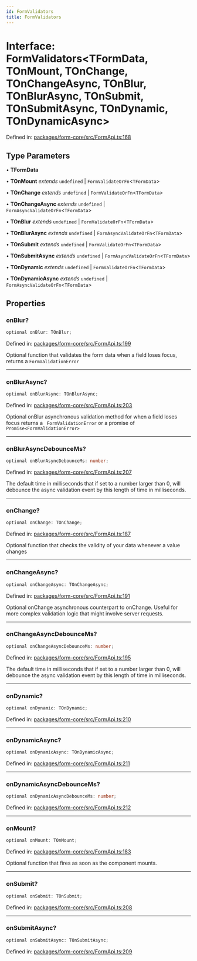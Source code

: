 ```yaml
---
id: FormValidators
title: FormValidators
---
```


<!-- DO NOT EDIT: this page is autogenerated from the type comments -->

# Interface: FormValidators\<TFormData, TOnMount, TOnChange, TOnChangeAsync, TOnBlur, TOnBlurAsync, TOnSubmit, TOnSubmitAsync, TOnDynamic, TOnDynamicAsync\>

Defined in: [packages/form-core/src/FormApi.ts:168](https://github.com/TanStack/form/blob/main/packages/form-core/src/FormApi.ts#L168)

## Type Parameters

• **TFormData**

• **TOnMount** *extends* `undefined` \| `FormValidateOrFn`\<`TFormData`\>

• **TOnChange** *extends* `undefined` \| `FormValidateOrFn`\<`TFormData`\>

• **TOnChangeAsync** *extends* `undefined` \| `FormAsyncValidateOrFn`\<`TFormData`\>

• **TOnBlur** *extends* `undefined` \| `FormValidateOrFn`\<`TFormData`\>

• **TOnBlurAsync** *extends* `undefined` \| `FormAsyncValidateOrFn`\<`TFormData`\>

• **TOnSubmit** *extends* `undefined` \| `FormValidateOrFn`\<`TFormData`\>

• **TOnSubmitAsync** *extends* `undefined` \| `FormAsyncValidateOrFn`\<`TFormData`\>

• **TOnDynamic** *extends* `undefined` \| `FormValidateOrFn`\<`TFormData`\>

• **TOnDynamicAsync** *extends* `undefined` \| `FormAsyncValidateOrFn`\<`TFormData`\>

## Properties

### onBlur?

```ts
optional onBlur: TOnBlur;
```

Defined in: [packages/form-core/src/FormApi.ts:199](https://github.com/TanStack/form/blob/main/packages/form-core/src/FormApi.ts#L199)

Optional function that validates the form data when a field loses focus, returns a `FormValidationError`

***

### onBlurAsync?

```ts
optional onBlurAsync: TOnBlurAsync;
```

Defined in: [packages/form-core/src/FormApi.ts:203](https://github.com/TanStack/form/blob/main/packages/form-core/src/FormApi.ts#L203)

Optional onBlur asynchronous validation method for when a field loses focus returns a ` FormValidationError` or a promise of `Promise<FormValidationError>`

***

### onBlurAsyncDebounceMs?

```ts
optional onBlurAsyncDebounceMs: number;
```

Defined in: [packages/form-core/src/FormApi.ts:207](https://github.com/TanStack/form/blob/main/packages/form-core/src/FormApi.ts#L207)

The default time in milliseconds that if set to a number larger than 0, will debounce the async validation event by this length of time in milliseconds.

***

### onChange?

```ts
optional onChange: TOnChange;
```

Defined in: [packages/form-core/src/FormApi.ts:187](https://github.com/TanStack/form/blob/main/packages/form-core/src/FormApi.ts#L187)

Optional function that checks the validity of your data whenever a value changes

***

### onChangeAsync?

```ts
optional onChangeAsync: TOnChangeAsync;
```

Defined in: [packages/form-core/src/FormApi.ts:191](https://github.com/TanStack/form/blob/main/packages/form-core/src/FormApi.ts#L191)

Optional onChange asynchronous counterpart to onChange. Useful for more complex validation logic that might involve server requests.

***

### onChangeAsyncDebounceMs?

```ts
optional onChangeAsyncDebounceMs: number;
```

Defined in: [packages/form-core/src/FormApi.ts:195](https://github.com/TanStack/form/blob/main/packages/form-core/src/FormApi.ts#L195)

The default time in milliseconds that if set to a number larger than 0, will debounce the async validation event by this length of time in milliseconds.

***

### onDynamic?

```ts
optional onDynamic: TOnDynamic;
```

Defined in: [packages/form-core/src/FormApi.ts:210](https://github.com/TanStack/form/blob/main/packages/form-core/src/FormApi.ts#L210)

***

### onDynamicAsync?

```ts
optional onDynamicAsync: TOnDynamicAsync;
```

Defined in: [packages/form-core/src/FormApi.ts:211](https://github.com/TanStack/form/blob/main/packages/form-core/src/FormApi.ts#L211)

***

### onDynamicAsyncDebounceMs?

```ts
optional onDynamicAsyncDebounceMs: number;
```

Defined in: [packages/form-core/src/FormApi.ts:212](https://github.com/TanStack/form/blob/main/packages/form-core/src/FormApi.ts#L212)

***

### onMount?

```ts
optional onMount: TOnMount;
```

Defined in: [packages/form-core/src/FormApi.ts:183](https://github.com/TanStack/form/blob/main/packages/form-core/src/FormApi.ts#L183)

Optional function that fires as soon as the component mounts.

***

### onSubmit?

```ts
optional onSubmit: TOnSubmit;
```

Defined in: [packages/form-core/src/FormApi.ts:208](https://github.com/TanStack/form/blob/main/packages/form-core/src/FormApi.ts#L208)

***

### onSubmitAsync?

```ts
optional onSubmitAsync: TOnSubmitAsync;
```

Defined in: [packages/form-core/src/FormApi.ts:209](https://github.com/TanStack/form/blob/main/packages/form-core/src/FormApi.ts#L209)
